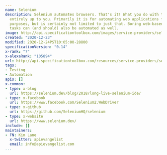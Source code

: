 ```yaml
---
name: Selenium
description: Selenium automates browsers. That's it! What you do with that power is
  entirely up to you. Primarily it is for automating web applications for testing
  purposes, but is certainly not limited to just that. Boring web-based administration
  tasks can (and should) also be automated as well.
image: http://api.specificationtoolbox.com/images/service-providers/selenium.jpg
created: "2020-12-23"
modified: 2020-12-24PST10:05:00-28800
specificationVersion: "0.14"
x-rank: "7"
x-alexaRank: "105894"
url: http://api.specificationtoolbox.com/resources/service-providers/selenium/
tags:
- Testing
- Automation
apis: []
x-common:
- type: x-blog
  url: https://selenium.dev/blog/2018/long-live-selenium-ide/
- type: x-facebook
  url: https://www.facebook.com/Selenium2.WebDriver
- type: x-github
  url: https://github.com/SeleniumHQ/selenium
- type: x-website
  url: https://www.selenium.dev/
include: []
maintainers:
- FN: Kin Lane
  x-twitter: apievangelist
  email: info@apievangelist.com
...
```


